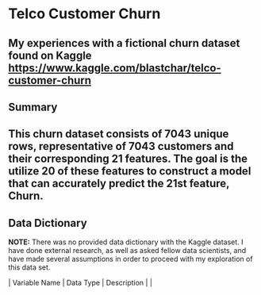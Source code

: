 # Telco Customer Churn
My experiences with a fictional churn dataset found on Kaggle
https://www.kaggle.com/blastchar/telco-customer-churn
---
## Summary
This churn dataset consists of 7043 unique rows, representative of 7043 customers and their corresponding 21 features. The goal is the utilize 20 of these features to construct a model that can accurately predict the 21st feature, Churn.
---
## Data Dictionary
**NOTE:** There was no provided data dictionary with the Kaggle dataset. I have done external research, as well as asked fellow data scientists, and have made several assumptions in order to proceed with my exploration of this data set.


| Variable Name | Data Type | Description |
| 
